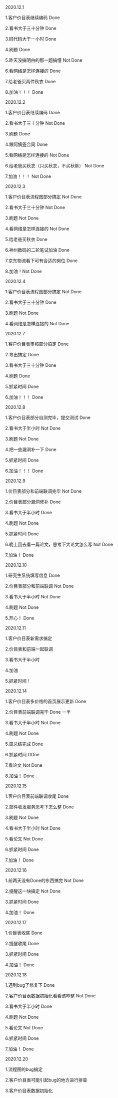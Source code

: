 2020.12.1

1.客户价目表继续编码	Done

2.看书大于三十分钟	Done

3.码代码大于一小时	Done

4.刷题	Done

5.昨天没搞明白的那一题搞懂	Not Done	

6.看网络是怎样连接的	Done

7.给老爸买两件秋衣	Done

8.加油！！！	Done

2020.12.2

1.客户价目表继续编码	Done

2.看书大于三十分钟	Not Done

3.刷题	Done

4.跟阿姨签合同	Done

5.看网络是怎样连接的	Not Done

6.给老爸买秋衣（只买秋衣，不买秋裤）	Not Done

7.加油！！！	Not Done

2020.12.3

1.客户价目表流程图部分搞定	Not Done

2.看书大于三十分钟	Not Done

3.刷题	Not Done

4.看网络是怎样连接的	Not Done

5.给老爸买秋衣	Done

6.神州数码的二轮笔试加油	Done

7.京东物流看下可有合适的岗位	Done

8.加油！Not Done

2020.12.4

1.客户价目表流程图部分搞定	Not Done 

2.看书大于三十分钟	Done 

3.刷题		Not Done

4.看网络是怎样连接的	Not Done	

2020.12.7

1.客户价目表审核部分搞定	Done

2.导出搞定	Done

3.看书大于三十分钟	Done

4.刷题	Done 

5.抓紧时间	Done

6.加油！！！	Done

2020.12.8

1.客户价目表部分自测完毕，提交测试	Done

2.看书大于半小时	Not Done

3.刷题	Not Done

4.把一些漏洞补一下	Done

5.抓紧时间	Done

6.加油！！！	Done

2020.12.9

1.价目表部分和前端联调完毕	Not Done

2.价目表部分漏洞修补	Done

3.看书大于半小时	Done

4.刷题	Not Done

5.抓紧时间	Done

6.晚上回去看一篇论文，思考下大论文怎么写	Not Done

7.加油！	Done

2020.12.10

1.研究生系统填写信息	Done

2.价目表部分和前端联调	Not Done

3.看书大于半小时	Not Done

4.刷题	Not	Done

5.开心！	Done

2020.12.11

1.客户价目表新需求搞定

2.价目表和前端一起联调

3.看书大于半小时

4.加油

5.抓紧时间！

2020.12.14

1.客户价目表多价格的首页展示更新	Done

2.价目表前端联调完毕	Done 一半

3.看书大于半小时	Not Done

4.刷题	Not Done

5.周总结完成	Done

6.抓紧时间	DOne

7.看论文	Not Done

8.加油！	Done

2020.12.15

1.客户价目表前端联调收尾	Done

2.邮件收发服务思考下怎么整	Done

3.刷题	Not Done

4.看书大于半小时	Not Done

5.看论文	Not Done

6.抓紧时间	Done

7.加油！	Done

2020.12.16

1.前两天没有Done的东西搞完	Not Done

2.提醒这一块搞定	Not Done

3.抓紧时间	Done

4.加油！	Done

2020.12.17

1.价目表收尾	Done

2.提醒收尾	Done

3.抓紧时间	Done

4.加油！	Done

2020.12.18

1.遇到bug了修复下	Done

2.客户价目表数据初始化看看该咋整	Not Done

3.看书大于半小时	Done

4.刷题	Not Done

5.看论文	Not Done

6.抓紧时间	Done

7.加油！	Done

2020.12.20

1.流程图的bug搞定

2.客户价目表可能引起bug的地方进行排查

3.客户价目表数据初始化